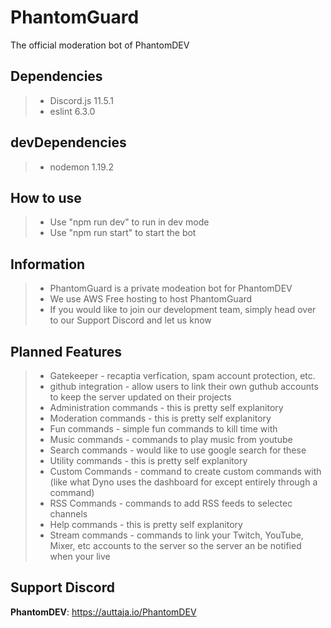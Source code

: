 # PhantomGuard
 The official moderation bot of PhantomDEV

## Dependencies
>- Discord.js 11.5.1
>- eslint 6.3.0

## devDependencies
>- nodemon 1.19.2

## How to use
>- Use "npm run dev" to run in dev mode
>- Use "npm run start" to start the bot

## Information
>- PhantomGuard is a private modeation bot for PhantomDEV
>- We use AWS Free hosting to host PhantomGuard
>- If you would like to join our development team, simply head over to our Support Discord and let us know

## Planned Features
>- Gatekeeper - recaptia verfication, spam account protection, etc.
>- github integration - allow users to link their own guthub accounts to keep the server updated on their projects
>- Administration commands - this is pretty self explanitory
>- Moderation commands - this is pretty self explanitory
>- Fun commands - simple fun commands to kill time with
>- Music commands - commands to play music from youtube
>- Search commands - would like to use google search for these
>- Utility commands - this is pretty self explanitory
>- Custom Commands - command to create custom commands with (like what Dyno uses the dashboard for except entirely through a command)
>- RSS Commands - commands to add RSS feeds to selectec channels
>- Help commands - this is pretty self explanitory
>- Stream commands - commands to link your Twitch, YouTube, Mixer, etc accounts to the server so the server an be notified when your live

## Support Discord
**PhantomDEV**: https://auttaja.io/PhantomDEV
